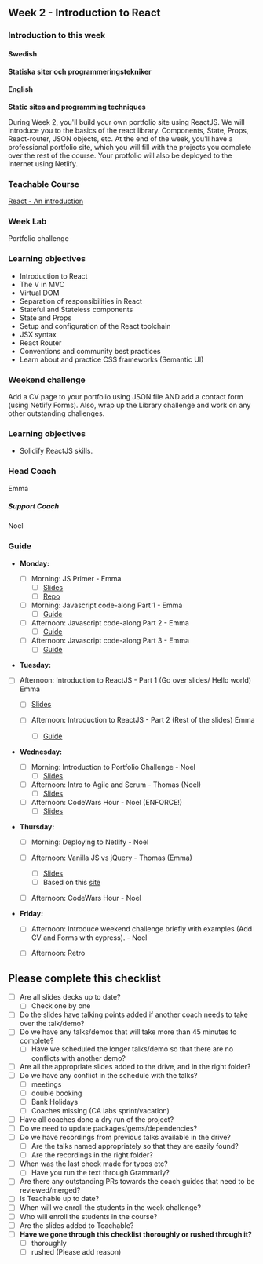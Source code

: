 ## Week 2 - Introduction to React
### Introduction to this week

#### Swedish
**Statiska siter och programmeringstekniker**



#### English
**Static sites and programming techniques**

During Week 2, you'll build your own portfolio site using ReactJS. We will introduce you to the basics of the react library. Components, State, Props, React-router, JSON objects, etc. At the end of the week, you'll have a professional portfolio site, which you will fill with the projects you complete over the rest of the course. Your protfolio will also be deployed to the Internet using Netlify.

### Teachable Course
[React - An introduction](https://learn.craftacademy.co/admin/courses/659433/information)

### Week Lab
Portfolio challenge

### Learning objectives

- Introduction to React
- The V in MVC
- Virtual DOM
- Separation of responsibilities in React
- Stateful and Stateless components
- State and Props
- Setup and configuration of the React toolchain
- JSX syntax
- React Router
- Conventions and community best practices
- Learn about and practice CSS frameworks (Semantic UI)

### Weekend challenge
Add a CV page to your portfolio using JSON file AND add a contact form (using Netlify Forms). Also, wrap up the Library challenge and work on any other outstanding challenges.

### Learning objectives
* Solidify ReactJS skills.

### Head Coach
Emma
##### Support Coach 
Noel

### Guide
- **Monday:**

  - [ ] Morning: JS Primer - Emma 
    - [ ] [Slides](https://docs.google.com/presentation/d/1zNDOoOzelyPxf2iNb7k6Sz2Sa8udtG-MM1Px1nVJbHA/edit#slide=id.g497f7c5a27_0_0)
    - [ ] [Repo](https://github.com/CraftAcademyLabs/js_primer_for_react_devs/blob/master/00_introduction.md)
    
  - [ ] Morning: Javascript code-along Part 1 - Emma
    - [ ] [Guide](https://github.com/CraftAcademyLabs/coach-guides/blob/master/coding_demo_guides/js_portfolio_codealong/partOne.md)
  
  - [ ] Afternoon: Javascript code-along Part 2 - Emma
    - [ ] [Guide](https://github.com/CraftAcademyLabs/coach-guides/blob/master/coding_demo_guides/js_portfolio_codealong/partTwo.md)
    
  - [ ] Afternoon: Javascript code-along Part 3 - Emma
    - [ ] [Guide](https://github.com/CraftAcademyLabs/coach-guides/blob/master/coding_demo_guides/js_portfolio_codealong/partThree.md)
 
- **Tuesday:**  

- [ ] Afternoon: Introduction to ReactJS - Part 1 (Go over slides/ Hello world) Emma 
    - [ ] [Slides](https://docs.google.com/presentation/d/1loDvAo_ji612mlLlBB-_Cb6WL-LxqDhXND7FYefQuUY/edit?usp=sharing)
  
  - [ ] Afternoon: Introduction to ReactJS - Part 2 (Rest of the slides) Emma 
    - [ ] [Guide](https://github.com/CraftAcademyLabs/coach-guides/blob/master/coding_demo_guides/react_hello_world.md)


  
- **Wednesday:**
  
  - [ ] Morning: Introduction to Portfolio Challenge - Noel 
    - [ ] [Slides](https://docs.google.com/presentation/d/1-A4s8OwQRUJd2V7Lnot6JGhpKR-QHehKsraFRjt0pAw/edit?usp=sharing)
  
  - [ ] Afternoon: Intro to Agile and Scrum - Thomas (Noel)
    - [ ] [Slides](https://docs.google.com/presentation/d/1v65qlThrfBCIGMbPqZJWaDXjn9fEGPPwQfJYtkUBAKY/edit#slide=id.p)
    
  - [ ] Afternoon: CodeWars Hour - Noel (ENFORCE!) 
    - [ ] [Slides](https://docs.google.com/presentation/d/1ztZcMLwXCh993O0xB89IPUFCF22tqAP6kgCOvnlbGAg/edit?usp=sharing)
  
- **Thursday:** 

  - [ ] Morning: Deploying to Netlify - Noel

  - [ ] Afternoon: Vanilla JS vs jQuery - Thomas (Emma)
    - [ ] [Slides](https://docs.google.com/presentation/d/1UixROKCOaXrAC6ZTeHyXBzaUwB-xnuCFga4Tl7z052g/edit#slide=id.g4b12024eb7_0_21)
    - [ ] Based on this [site](http://youmightnotneedjquery.com/)

  - [ ] Afternoon: CodeWars Hour - Noel
  
- **Friday:**
  - [ ] Afternoon: Introduce weekend challenge briefly with examples (Add CV and Forms with cypress). - Noel
  
  - [ ] Afternoon: Retro 

## Please complete this checklist
 - [ ] Are all slides decks up to date?
   - [ ] Check one by one
 - [ ] Do the slides have talking points added if another coach needs to take over the talk/demo?
 - [ ] Do we have any talks/demos that will take more than 45 minutes to complete?
	 - [ ] Have we scheduled the longer talks/demo so that there are no conflicts with another demo?
 - [ ] Are all the appropriate slides added to the drive, and in the right folder?
 - [ ] Do we have any conflict in the schedule with the talks?
	 - [ ]  meetings
	 - [ ] double booking
	 - [ ] Bank Holidays
   - [ ] Coaches missing (CA labs sprint/vacation)
- [ ] Have all coaches done a dry run of the project?
- [ ] Do we need to update packages/gems/dependencies?
- [ ] Do we have recordings from previous talks available in the drive?
	- [ ] Are the talks named appropriately so that they are easily found? 
	- [ ] Are the recordings in the right folder?
- [ ] When was the last check made for typos etc?
	- [ ] Have you run the text through Grammarly?
- [ ] Are there any outstanding PRs towards the coach guides that need to be reviewed/merged?
- [ ] Is Teachable up to date?
- [ ] When will we enroll the students in the week challenge?
- [ ] Who will enroll the students in the course?
- [ ] Are the slides added to Teachable?
- [ ] **Have we gone through this checklist thoroughly or rushed through it?**
    - [ ] thoroughly
    - [ ] rushed (Please add reason)
